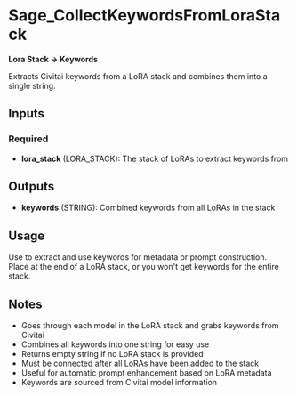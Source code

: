 # Sage_CollectKeywordsFromLoraStack

**Lora Stack → Keywords**

Extracts Civitai keywords from a LoRA stack and combines them into a single string.

## Inputs

### Required

- **lora_stack** (LORA_STACK): The stack of LoRAs to extract keywords from

## Outputs

- **keywords** (STRING): Combined keywords from all LoRAs in the stack

## Usage

Use to extract and use keywords for metadata or prompt construction. Place at the end of a LoRA stack, or you won't get keywords for the entire stack.

## Notes

- Goes through each model in the LoRA stack and grabs keywords from Civitai
- Combines all keywords into one string for easy use
- Returns empty string if no LoRA stack is provided
- Must be connected after all LoRAs have been added to the stack
- Useful for automatic prompt enhancement based on LoRA metadata
- Keywords are sourced from Civitai model information
